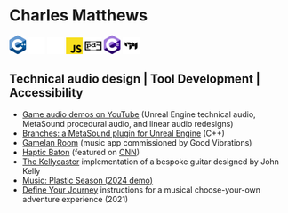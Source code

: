 # Charles Matthews
<span><img src="ISO_C++_Logo.svg" onclick="preventDefault()" alt="C++ Logo" width="30px"></span>
<span><img src="unreal-engine-svgrepo-com.svg" width="30px" alt="Unreal Engine logo"></span>
<span><img src="wwise_logo_icon_249154.svg" width="30px" alt="Wwise logo"></span>
<span><img src="Unofficial_JavaScript_logo_2.svg" width="30px" alt="JavaScript logo"></span>
<span><img src="Pure_Data_logo.svg" width="30px" height="30px" alt="pure data logo"></span>
<span><img src="Logo_C_sharp.svg" alt="C sharp Logo" width="30px"></span>
<span><img src="cycling74logo.png" alt="Max MSP logo" height="30px"></span>
## Technical audio design | Tool Development | Accessibility
- [Game audio demos on YouTube](https://www.youtube.com/playlist?list=PLIKWa1FaZD5y24pnfeUiXkJ6GzWY5KAUE) (Unreal Engine technical audio, MetaSound procedural audio, and linear audio redesigns)
- [Branches: a MetaSound plugin for Unreal Engine](https://github.com/matthewscharles/metasound-plugins/) (C++)
- [Gamelan Room](https://www.good-vibrations.org.uk/gamelan-room/) (music app commissioned by Good Vibrations)
- [Haptic Baton](https://www.humaninstruments.co.uk/haptic-baton) (featured on [CNN](https://www.youtube.com/watch?v=GPajyVGw82s))
- [The Kellycaster](https://www.drakemusic.org/technology/instruments-projects/the-kellycaster/) implementation of a bespoke guitar designed by John Kelly
- [Music: Plastic Season (2024 demo)](https://www.youtube.com/watch?v=aw8Qo3xfbyI)
- [Define Your Journey](https://www.youtube.com/watch?v=QApY4qj2PDw) instructions for a musical choose-your-own adventure experience (2021)
